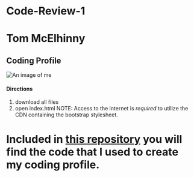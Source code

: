 # Code-Review-1

# Tom McElhinny
## Coding Profile
![An image of me](http://)

#### Directions
1. download all files
2. open index.html
NOTE: Access to the internet is _required_ to utilize the CDN containing the bootstrap stylesheet.

# Included in [this repository](https://github.com/tmcelhinnyt/CR1) you will find the code that I used to create my coding profile.
